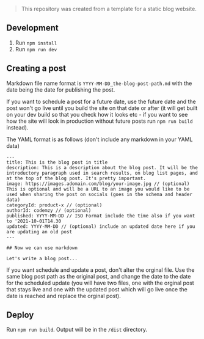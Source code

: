 > This repository was created from a template for a static blog website.

## Development

1. Run `npm install`
2. Run `npm run dev`

## Creating a post

Markdown file name format is `YYYY-MM-DD_the-blog-post-path.md` with the date being the date for publishing the post.

If you want to schedule a post for a future date, use the future date and the post won't go live until you build the site on that date or after (it will get built on your dev build so that you check how it looks etc - if you want to see how the site will look in production without future posts run `npm run build` instead).

The YAML format is as follows (don't include any markdown in your YAML data)

```
---
title: This is the blog post in title
description: This is a description about the blog post. It will be the introductory paragraph used in search results, on blog list pages, and at the top of the blog post. It's pretty important.
image: https://images.adomain.com/blog/your-image.jpg // (optional) This is optional and will be a URL to an image you would like to be used when sharing the post on socials (goes in the schema and header data)
categoryId: product-x // (optional)
authorId: codemzy // (optional)
published: YYYY-MM-DD // ISO Format include the time also if you want to '2021-10-01T14.30
updated: YYYY-MM-DD // (optional) include an updated date here if you are updating an old post
---

## Now we can use markdown

Let's write a blog post...

```

If you want schedule and update a post, don't alter the orginal file. Use the same blog post path as the original post, and change the date to the date for the scheduled update (you will have two files, one with the orginal post that stays live and one with the updated post which will go live once the date is reached and replace the orginal post).

## Deploy

Run `npm run build`. Output will be in the `/dist` directory.

